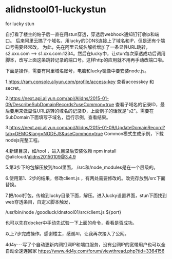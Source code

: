 # alidnstool01-luckystun
for lucky stun

自打看了楼主的帖子后一直在用stun穿透，穿透后webhook通知钉钉收ip和端口。
后来阿里云搞了个域名，用lucky的DDNS连接上了域名和IP，但是还有个端口号需要经常改。
为此，先在阿里云域名解析增加了一条显性URL跳转，s2.xxx.com --> s1.xxx.com:1234。然后在lucky中，让stun每次穿透成功后调用脚本，改写上面这条跳转记录的端口号。这样http的应用就不用再手动改端口啦。

下面是操作，需要有阿里域名账号，电脑和lucky镜像中要安装node.js。

1.https://ram.console.aliyun.com/profile/access-key 查看accesskey 和secret。

2.https://next.api.aliyun.com/api/Alidns/2015-01-09/DescribeSubDomainRecords?useCommon=true 
查看子域名的记录ID，最后要用来做显性URL跳转的域名的记录ID，上面例子的话就是"s2"。需要在SubDomain下面填写子域名，运行示例，查看结果。

3.https://next.api.aliyun.com/api/Alidns/2015-01-09/UpdateDomainRecord?tab=DEMO&lang=NODEJS&useCommon=true Common模式生成示例，下载nodejs完整工程。

4.新建目录，如/tool ，进入目录后安装依赖 npm install @alicloud/alidns20150109@3.4.9

5.第3步下的包解压放到/tool里面， /src和/node_modules是在一个层级的。

6.使用第1、2步的结果，修改client.js ，有两处需要修改的。改完存放到/src下面替换。

7.把/tool打包，传输到lucky目录下面，解压。进入lucky设置界面，stun下面找到web穿透条目，自定义脚本触发，

/usr/bin/node /goodluck/dnstool01/src/client.js ${port} 

也可以先在docker中手动先试验一下上面的命令，看看是否成功。

以上7步完成操作。感谢楼主，感谢AI，让我再次接入了公网。


4d4y---写了个自动更新内网打洞IP和端口服务，没有公网IP的宽带用户也可以全自动全速连回家 
https://www.4d4y.com/forum/viewthread.php?tid=3364156


